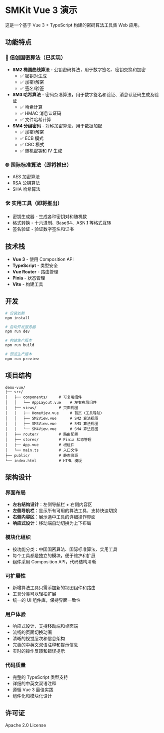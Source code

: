 # SMKit Vue 3 演示

这是一个基于 Vue 3 + TypeScript 构建的密码算法工具集 Web 应用。

## 功能特点

### 🔐 信创国密算法（已实现）
- **SM2 椭圆曲线算法** - 公钥密码算法，用于数字签名、密钥交换和加密
  - ✅ 密钥对生成
  - ✅ 加密/解密
  - ✅ 签名/验签
- **SM3 哈希算法** - 密码杂凑算法，用于数字签名和验证、消息认证码生成及验证
  - ✅ 哈希计算
  - ✅ HMAC 消息认证码
  - ✅ 文件哈希计算
- **SM4 分组密码** - 对称加密算法，用于数据加密
  - ✅ 加密/解密
  - ✅ ECB 模式
  - ✅ CBC 模式
  - ✅ 随机密钥和 IV 生成

### 🌐 国际标准算法（即将推出）
- AES 加密算法
- RSA 公钥算法
- SHA 哈希算法

### 🛠️ 实用工具（即将推出）
- 密钥生成器 - 生成各种密钥对和随机数
- 格式转换 - 十六进制、Base64、ASN.1 等格式互转
- 签名验证 - 验证数字签名和证书

## 技术栈

- **Vue 3** - 使用 Composition API
- **TypeScript** - 类型安全
- **Vue Router** - 路由管理
- **Pinia** - 状态管理
- **Vite** - 构建工具

## 开发

```bash
# 安装依赖
npm install

# 启动开发服务器
npm run dev

# 构建生产版本
npm run build

# 预览生产版本
npm run preview
```

## 项目结构

```
demo-vue/
├── src/
│   ├── components/     # 可复用组件
│   │   └── AppLayout.vue    # 左右布局组件
│   ├── views/          # 页面视图
│   │   ├── HomeView.vue     # 首页（工具导航）
│   │   ├── SM2View.vue      # SM2 算法视图
│   │   ├── SM3View.vue      # SM3 算法视图
│   │   └── SM4View.vue      # SM4 算法视图
│   ├── router/         # 路由配置
│   ├── stores/         # Pinia 状态管理
│   ├── App.vue         # 根组件
│   └── main.ts         # 入口文件
├── public/             # 静态资源
└── index.html          # HTML 模板
```

## 架构设计

### 界面布局
- **左右结构设计**：左侧导航栏 + 右侧内容区
- **左侧导航栏**：显示所有可用的算法工具，支持快速切换
- **右侧内容区**：展示选中工具的详细操作界面
- **响应式设计**：移动端自动切换为上下布局

### 模块化组织
- 按功能分类：中国国密算法、国际标准算法、实用工具
- 每个工具都是独立的模块，便于维护和扩展
- 组件采用 Composition API，代码结构清晰

### 可扩展性
- 新增算法工具只需添加新的视图组件和路由
- 工具分类可以轻松扩展
- 统一的 UI 组件库，保持界面一致性

### 用户体验
- 响应式设计，支持移动端和桌面端
- 流畅的页面切换动画
- 清晰的视觉层次和信息架构
- 完善的中英文双语注释和提示信息
- 实时的操作反馈和错误提示

### 代码质量
- 完整的 TypeScript 类型支持
- 详细的中英文双语注释
- 遵循 Vue 3 最佳实践
- 组件化和模块化设计

## 许可证

Apache 2.0 License
